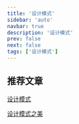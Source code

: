 ```yaml
---
title: '设计模式'
sidebar: 'auto'
navbar: true
description: '设计模式'
prev: false
next: false
tags: ['设计模式']
---
```


## 推荐文章

[设计模式](https://refactoringguru.cn/design-patterns)

[设计模式之美](https://time.geekbang.org/column/article/177444?cid=100039001)
